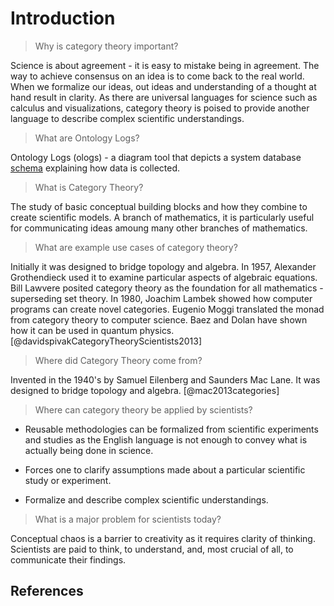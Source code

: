 # Introduction

> Why is category theory important?

Science is about agreement - it is easy to mistake being in agreement.
The way to achieve consensus on an idea is to come back to the real world.
When we formalize our ideas, out ideas and understanding of a thought at hand result in clarity.
As there are universal languages for science such as calculus and visualizations, category theory is poised to provide another language to describe complex scientific understandings.

> What are Ontology Logs?

Ontology Logs (ologs) - a diagram tool that depicts a system database [schema](02192022220548-database-schemas.md) explaining how data is collected.

> What is Category Theory?

The study of basic conceptual building blocks and how they combine to create scientific models.
A branch of mathematics, it is particularly useful for communicating ideas amoung many other branches of mathematics.


> What are example use cases of category theory?

Initially it was designed to bridge topology and algebra.
In 1957, Alexander Grothendieck used it to examine particular aspects of algebraic equations.
Bill Lawvere posited category theory as the foundation for all mathematics - superseding set theory.
In 1980, Joachim Lambek showed how computer programs can create novel categories.
Eugenio Moggi translated the monad from category theory to computer science.
Baez and Dolan have shown how it can be used in quantum physics. [@davidspivakCategoryTheoryScientists2013]

> Where did Category Theory come from?

Invented in the 1940's by Samuel Eilenberg and Saunders Mac Lane.
It was designed to bridge topology and algebra. [@mac2013categories]

> Where can category theory be applied by scientists?

- Reusable methodologies can be formalized from scientific experiments and studies as the English language is not enough to convey what is actually being done in science.

- Forces one to clarify assumptions made about a particular scientific study or experiment.

- Formalize and describe complex scientific understandings.

> What is a major problem for scientists today?

Conceptual chaos is a barrier to creativity as it requires clarity of thinking.
Scientists are paid to think, to understand, and, most crucial of all, to communicate their findings.

## References 


